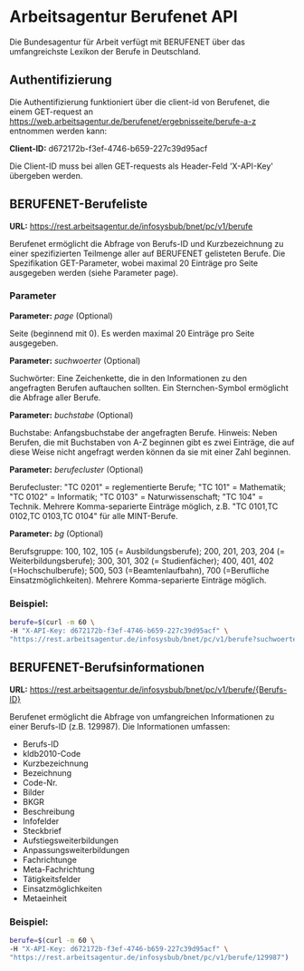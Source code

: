 # Arbeitsagentur Berufenet API 
Die Bundesagentur für Arbeit verfügt mit BERUFENET über das umfangreichste Lexikon der Berufe in Deutschland.

## Authentifizierung
Die Authentifizierung funktioniert über die client-id von Berufenet, die einem GET-request an https://web.arbeitsagentur.de/berufenet/ergebnisseite/berufe-a-z entnommen werden kann:

**Client-ID:** d672172b-f3ef-4746-b659-227c39d95acf

Die Client-ID muss bei allen GET-requests als Header-Feld 'X-API-Key' übergeben werden.



## BERUFENET-Berufeliste

**URL:** https://rest.arbeitsagentur.de/infosysbub/bnet/pc/v1/berufe
	
Berufenet ermöglicht die Abfrage von Berufs-ID und Kurzbezeichnung zu einer spezifizierten Teilmenge aller auf BERUFENET gelisteten Berufe. Die Spezifikation GET-Parameter, wobei maximal 20 Einträge pro Seite ausgegeben werden (siehe Parameter page).


### Parameter


**Parameter:** *page* (Optional)

Seite (beginnend mit 0). Es werden maximal 20 Einträge pro Seite ausgegeben.


**Parameter:** *suchwoerter*  (Optional)

Suchwörter: Eine Zeichenkette, die in den Informationen zu den angefragten Berufen auftauchen sollten. Ein Sternchen-Symbol ermöglicht die Abfrage aller Berufe.


**Parameter:** *buchstabe*  (Optional)

Buchstabe: Anfangsbuchstabe der angefragten Berufe. Hinweis: Neben Berufen, die mit Buchstaben von A-Z beginnen gibt es zwei Einträge, die auf diese Weise nicht angefragt werden können da sie mit einer Zahl beginnen.


**Parameter:** *berufecluster*  (Optional)

Berufecluster: "TC 0201" = reglementierte Berufe; "TC 101" = Mathematik; "TC 0102" = Informatik; "TC 0103" = Naturwissenschaft; "TC 104" = Technik. Mehrere Komma-separierte Einträge möglich, z.B. "TC 0101,TC 0102,TC 0103,TC 0104" für alle MINT-Berufe.


**Parameter:** *bg*  (Optional)

Berufsgruppe: 100, 102, 105 (= Ausbildungsberufe); 200, 201, 203, 204 (= Weiterbildungsberufe); 300, 301, 302 (= Studienfächer); 400, 401, 402 (=Hochschulberufe); 500, 503 (=Beamtenlaufbahn), 700 (=Berufliche Einsatzmöglichkeiten). Mehrere Komma-separierte Einträge möglich.


### Beispiel:

```bash
berufe=$(curl -m 60 \
-H "X-API-Key: d672172b-f3ef-4746-b659-227c39d95acf" \
"https://rest.arbeitsagentur.de/infosysbub/bnet/pc/v1/berufe?suchwoerter=*&page=0")
```




## BERUFENET-Berufsinformationen

**URL:** https://rest.arbeitsagentur.de/infosysbub/bnet/pc/v1/berufe/{Berufs-ID}
	
Berufenet ermöglicht die Abfrage von umfangreichen Informationen zu einer Berufs-ID (z.B. 129987).
Die Informationen umfassen:
- Berufs-ID
- kldb2010-Code
- Kurzbezeichnung
- Bezeichnung
- Code-Nr.
- Bilder
- BKGR
- Beschreibung
- Infofelder
- Steckbrief
- Aufstiegsweiterbildungen
- Anpassungsweiterbildungen
- Fachrichtunge
- Meta-Fachrichtung
- Tätigkeitsfelder
- Einsatzmöglichkeiten
- Metaeinheit

### Beispiel:

```bash
berufe=$(curl -m 60 \
-H "X-API-Key: d672172b-f3ef-4746-b659-227c39d95acf" \
"https://rest.arbeitsagentur.de/infosysbub/bnet/pc/v1/berufe/129987")
```



